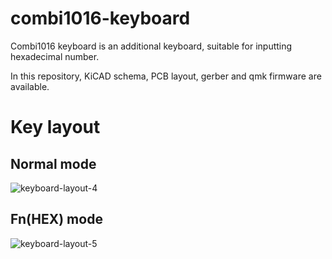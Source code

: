 # combi1016-keyboard
Combi1016 keyboard is an additional keyboard, suitable for inputting hexadecimal number. 

In this repository, KiCAD schema, PCB layout, gerber and qmk firmware are available.

# Key layout

## Normal mode
![keyboard-layout-4](https://user-images.githubusercontent.com/1388676/162418674-326d7f42-a204-490f-82e9-1a864c4b42e0.png)

## Fn(HEX) mode
![keyboard-layout-5](https://user-images.githubusercontent.com/1388676/162419305-89f1ed7b-e5cd-44af-8535-e80f8c136c8c.png)
